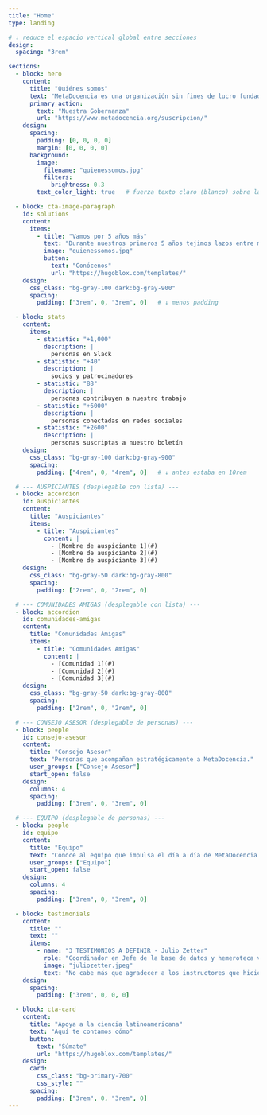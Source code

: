 ```yaml
---
title: "Home"
type: landing

# ↓ reduce el espacio vertical global entre secciones
design:
  spacing: "3rem"

sections:
  - block: hero
    content:
      title: "Quiénes somos"
      text: "MetaDocencia es una organización sin fines de lucro fundada en 2020. Nuestra comunidad construye capacidades científicas locales para transformar la ciencia global. Hacemos crecer la ciencia en red, desde América Latina hacia el mundo."
      primary_action:
        text: "Nuestra Gobernanza"
        url: "https://www.metadocencia.org/suscripcion/"
    design:
      spacing:
        padding: [0, 0, 0, 0]
        margin: [0, 0, 0, 0]
      background:
        image:
          filename: "quienessomos.jpg"
          filters:
            brightness: 0.3
        text_color_light: true   # fuerza texto claro (blanco) sobre la imagen

  - block: cta-image-paragraph
    id: solutions
    content:
      items:
        - title: "Vamos por 5 años más"
          text: "Durante nuestros primeros 5 años tejimos lazos entre más de 2,000 profesionales de ciencia y técnica. Lo hicimos trabajando en equipo, de manera colectiva y colaborando con más de 40 comunidades. Gracias por estos primeros 5 años de aprendizaje, colaboración y crecimiento. ¡Vamos por 5 años más!"
          image: "quienessomos.jpg"
          button:
            text: "Conócenos"
            url: "https://hugoblox.com/templates/"
    design:
      css_class: "bg-gray-100 dark:bg-gray-900"
      spacing:
        padding: ["3rem", 0, "3rem", 0]   # ↓ menos padding

  - block: stats
    content:
      items:
        - statistic: "+1,000"
          description: |
            personas en Slack
        - statistic: "+40"
          description: |
            socios y patrocinadores
        - statistic: "88"
          description: |
            personas contribuyen a nuestro trabajo
        - statistic: "+6000"
          description: |
            personas conectadas en redes sociales
        - statistic: "+2600"
          description: |
            personas suscriptas a nuestro boletín
    design:
      css_class: "bg-gray-100 dark:bg-gray-900"
      spacing:
        padding: ["4rem", 0, "4rem", 0]   # ↓ antes estaba en 10rem

  # --- AUSPICIANTES (desplegable con lista) ---
  - block: accordion
    id: auspiciantes
    content:
      title: "Auspiciantes"
      items:
        - title: "Auspiciantes"
          content: |
            - [Nombre de auspiciante 1](#)
            - [Nombre de auspiciante 2](#)
            - [Nombre de auspiciante 3](#)
    design:
      css_class: "bg-gray-50 dark:bg-gray-800"
      spacing:
        padding: ["2rem", 0, "2rem", 0]

  # --- COMUNIDADES AMIGAS (desplegable con lista) ---
  - block: accordion
    id: comunidades-amigas
    content:
      title: "Comunidades Amigas"
      items:
        - title: "Comunidades Amigas"
          content: |
            - [Comunidad 1](#)
            - [Comunidad 2](#)
            - [Comunidad 3](#)
    design:
      css_class: "bg-gray-50 dark:bg-gray-800"
      spacing:
        padding: ["2rem", 0, "2rem", 0]

  # --- CONSEJO ASESOR (desplegable de personas) ---
  - block: people
    id: consejo-asesor
    content:
      title: "Consejo Asesor"
      text: "Personas que acompañan estratégicamente a MetaDocencia."
      user_groups: ["Consejo Asesor"]
      start_open: false
    design:
      columns: 4
      spacing:
        padding: ["3rem", 0, "3rem", 0]

  # --- EQUIPO (desplegable de personas) ---
  - block: people
    id: equipo
    content:
      title: "Equipo"
      text: "Conoce al equipo que impulsa el día a día de MetaDocencia."
      user_groups: ["Equipo"]
      start_open: false
    design:
      columns: 4
      spacing:
        padding: ["3rem", 0, "3rem", 0]

  - block: testimonials
    content:
      title: ""
      text: ""
      items:
        - name: "3 TESTIMONIOS A DEFINIR - Julio Zetter"
          role: "Coordinador en Jefe de la base de datos y hemeroteca virtual SciELO México"
          image: "juliozetter.jpeg"
          text: "No cabe más que agradecer a los instructores que hicieron posible este curso, que sin duda es la semilla de grandes frutos. Gracias por tanto MetaDocencia"
    design:
      spacing:
        padding: ["3rem", 0, 0, 0]

  - block: cta-card
    content:
      title: "Apoya a la ciencia latinoamericana"
      text: "Aquí te contamos cómo"
      button:
        text: "Súmate"
        url: "https://hugoblox.com/templates/"
    design:
      card:
        css_class: "bg-primary-700"
        css_style: ""
      spacing:
        padding: ["3rem", 0, "3rem", 0]
---
```

